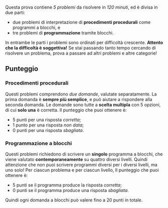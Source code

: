Questa prova contiene _5 problemi_ da risolvere in _120 minuti_, ed è divisa in due parti:
- due problemi di interpretazione di **procedimenti procedurali** come programmi a blocchi, e
- tre problemi di **programmazione** tramite blocchi.

In entrambe le parti i problemi sono ordinati per difficoltà crescente.
**Attento che la difficoltà è soggettiva!** Se stai passando tanto tempo cercando di risolvere un problema, prova a passare ad altri problemi e altre categorie!

## Punteggio

### Procedimenti procedurali

Questi problemi comprendono _due domande_, valutate separatamente.
La prima domanda è **sempre più semplice**, e può aiutare a rispondere alla seconda domanda.
Le domande sono tutte a **scelta multipla** con 5 opzioni, di cui **solo una** è corretta. Il punteggio che puoi ottenere è:

- 5 punti per una risposta _corretta_;
- 1 punto per una risposta _non data_;
- 0 punti per una risposta _sbagliata_.

### Programmazione a blocchi

Questi problemi richiedono di scrivere un **singolo** programma a blocchi, che viene valutato **contemporaneamente** su quattro diversi livelli.
Quindi attenzione che non puoi scrivere programmi diversi per i diversi livelli, ma uno solo!
Per ciascun problema e per ciascun livello, Il punteggio che puoi ottenere è:

- 5 punti se il programma produce la risposta _corretta_;
- 0 punti se il programma produce una risposta _sbagliata_.

Quindi ogni domanda a blocchi può valere fino a 20 punti in totale.

